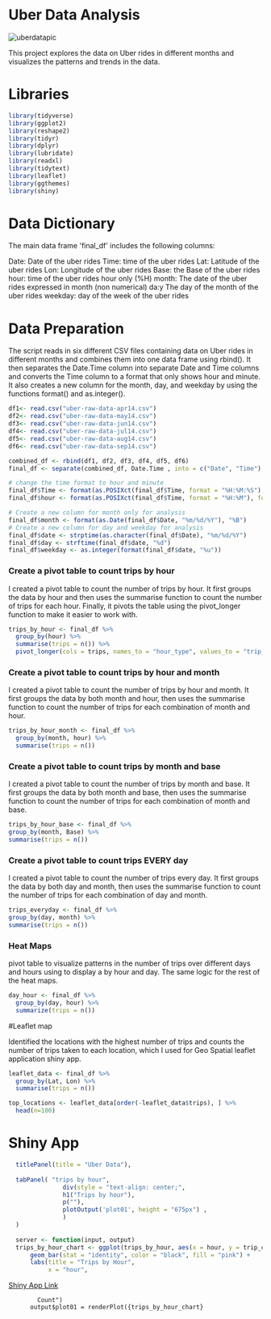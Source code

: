 # Uber Data Analysis

![uberdatapic](https://user-images.githubusercontent.com/118493723/234388524-54b06df0-b973-4bb2-81c3-24291b087194.png)

This project explores the data on Uber rides in different months and visualizes the patterns and trends in the data.


# Libraries 
 
```r
library(tidyverse)
library(ggplot2)
library(reshape2)
library(tidyr)
library(dplyr)
library(lubridate)
library(readxl)
library(tidytext)
library(leaflet)
library(ggthemes)
library(shiny)
```


# Data Dictionary 

The main data frame 'final_df' includes the following columns: 
 

Date: Date of the uber rides 
Time: time of the uber rides 
Lat: Latitude of the uber rides 
Lon: Longitude of the uber rides 
Base: the Base of the uber rides 
hour: time of the uber rides hour only (%H) 
month: The date of the uber rides expressed in month (non numerical)
da:y The day of the month of the uber rides 
weekday: day of the week of the uber rides 

# Data Preparation 

The script reads in six different CSV files containing data on Uber rides in different months and combines them into one data frame using rbind(). It then separates the Date.Time column into separate Date and Time columns and converts the Time column to a format that only shows hour and minute. It also creates a new column for the month, day, and weekday by using the functions format() and as.integer(). 

```r
df1<- read.csv("uber-raw-data-apr14.csv")
df2<- read.csv("uber-raw-data-may14.csv")
df3<- read.csv("uber-raw-data-jun14.csv")
df4<- read.csv("uber-raw-data-jul14.csv")
df5<- read.csv("uber-raw-data-aug14.csv")
df6<- read.csv("uber-raw-data-sep14.csv")

combined_df <- rbind(df1, df2, df3, df4, df5, df6)
final_df <- separate(combined_df, Date.Time , into = c("Date", "Time"), sep = " ")

# change the time format to hour and minute
final_df$Time <- format(as.POSIXct(final_df$Time, format = "%H:%M:%S"), format = "%H:%M")
final_df$hour <- format(as.POSIXct(final_df$Time, format = "%H:%M"), format = "%H")

# Create a new column for month only for analysis
final_df$month <- format(as.Date(final_df$Date, "%m/%d/%Y"), "%B")
# Create a new column for day and weekday for analysis
final_df$date <- strptime(as.character(final_df$Date), "%m/%d/%Y")
final_df$day <- strftime(final_df$date, "%d")
final_df$weekday <- as.integer(format(final_df$date, "%u")) 

```


### Create a pivot table to count trips by hour
I created a pivot table to count the number of trips by hour. It first groups the data by hour and then uses the summarise function to count the number of trips for each hour. Finally, it pivots the table using the pivot_longer function to make it easier to work with. 
```r
trips_by_hour <- final_df %>%
  group_by(hour) %>%
  summarise(trips = n()) %>%
  pivot_longer(cols = trips, names_to = "hour_type", values_to = "trip_count")
```


### Create a pivot table to count trips by hour and month
I created a pivot table to count the number of trips by hour and month. It first groups the data by both month and hour, then uses the summarise function to count the number of trips for each combination of month and hour. 
```r
trips_by_hour_month <- final_df %>%
  group_by(month, hour) %>%
  summarise(trips = n())
  ```
  
### Create a pivot table to count trips by month and base

 I created a pivot table to count the number of trips by month and base. It first groups the data by both month and base, then uses the summarise function to count the number of trips for each combination of month and base. 
   ```r
trips_by_hour_base <- final_df %>%
group_by(month, Base) %>%
summarise(trips = n()) 
 
```
 

### Create a pivot table to count trips EVERY day
I created a pivot table to count the number of trips every day. It first groups the data by both day and month, then uses the summarise function to count the number of trips for each combination of day and month.

  ```r
trips_everyday <- final_df %>%
  group_by(day, month) %>%
  summarise(trips = n())  
```  
 
 ### Heat Maps
 pivot table to visualize patterns in the number of trips over different days and hours using to display a by hour and day. The same logic for the rest of the heat maps. 
```r
day_hour <- final_df %>% 
  group_by(day, hour) %>% 
  summarize(trips = n())
``` 
#Leaflet map 

Identified the locations with the highest number of trips and counts the number of trips taken to each location, which I used for Geo Spatial leaflet application shiny app.
```r
leaflet_data <- final_df %>%
  group_by(Lat, Lon) %>%
  summarise(trips = n())

top_locations <- leaflet_data[order(-leaflet_data$trips), ] %>%
  head(n=100)
```

# Shiny App 

```r 
  titlePanel(title = "Uber Data"),
  
  tabPanel( "trips by hour", 
               div(style = "text-align: center;", 
               h1("Trips by hour"),
               p(""), 
               plotOutput('plot01', height = "675px") , 
               )
  )
  
  server <- function(input, output)  
  trips_by_hour_chart <- ggplot(trips_by_hour, aes(x = hour, y = trip_count)) +
      geom_bar(stat = "identity", color = "black", fill = "pink") +
      labs(title = "Trips by Hour",
           x = "hour",
```

[Shiny App Link](https://sallyboutaleb21.shinyapps.io/UberData/)
           
           
           
            Count") 
          output$plot01 = renderPlot({trips_by_hour_chart}
